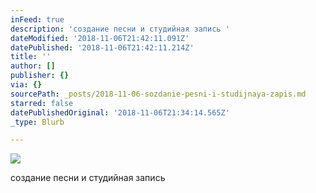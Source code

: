 ```yaml
---
inFeed: true
description: 'создание песни и студийная запись '
dateModified: '2018-11-06T21:42:11.091Z'
datePublished: '2018-11-06T21:42:11.214Z'
title: ''
author: []
publisher: {}
via: {}
sourcePath: _posts/2018-11-06-sozdanie-pesni-i-studijnaya-zapis.md
starred: false
datePublishedOriginal: '2018-11-06T21:34:14.565Z'
_type: Blurb

---
```

![](https://the-grid-user-content.s3-us-west-2.amazonaws.com/fd08983d-5df5-4d07-819b-d981029ad355.jpg)

создание песни и студийная запись